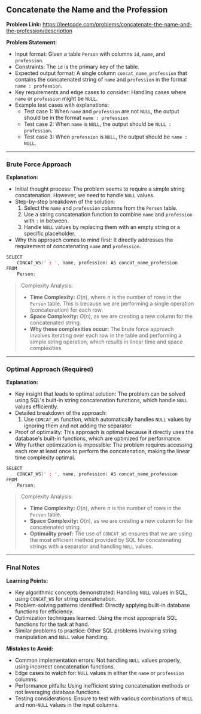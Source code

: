 ## Concatenate the Name and the Profession

**Problem Link:** https://leetcode.com/problems/concatenate-the-name-and-the-profession/description

**Problem Statement:**
- Input format: Given a table `Person` with columns `id`, `name`, and `profession`.
- Constraints: The `id` is the primary key of the table.
- Expected output format: A single column `concat_name_profession` that contains the concatenated string of `name` and `profession` in the format `name : profession`.
- Key requirements and edge cases to consider: Handling cases where `name` or `profession` might be `NULL`.
- Example test cases with explanations:
  - Test case 1: When `name` and `profession` are not `NULL`, the output should be in the format `name : profession`.
  - Test case 2: When `name` is `NULL`, the output should be `NULL : profession`.
  - Test case 3: When `profession` is `NULL`, the output should be `name : NULL`.

---

### Brute Force Approach

**Explanation:**
- Initial thought process: The problem seems to require a simple string concatenation. However, we need to handle `NULL` values.
- Step-by-step breakdown of the solution:
  1. Select the `name` and `profession` columns from the `Person` table.
  2. Use a string concatenation function to combine `name` and `profession` with ` : ` in between.
  3. Handle `NULL` values by replacing them with an empty string or a specific placeholder.
- Why this approach comes to mind first: It directly addresses the requirement of concatenating `name` and `profession`.

```cpp
SELECT 
    CONCAT_WS(' : ', name, profession) AS concat_name_profession
FROM 
    Person;
```

> Complexity Analysis:
> - **Time Complexity:** $O(n)$, where $n$ is the number of rows in the `Person` table. This is because we are performing a single operation (concatenation) for each row.
> - **Space Complexity:** $O(n)$, as we are creating a new column for the concatenated string.
> - **Why these complexities occur:** The brute force approach involves iterating over each row in the table and performing a simple string operation, which results in linear time and space complexities.

---

### Optimal Approach (Required)

**Explanation:**
- Key insight that leads to optimal solution: The problem can be solved using SQL's built-in string concatenation functions, which handle `NULL` values efficiently.
- Detailed breakdown of the approach:
  1. Use `CONCAT_WS` function, which automatically handles `NULL` values by ignoring them and not adding the separator.
- Proof of optimality: This approach is optimal because it directly uses the database's built-in functions, which are optimized for performance.
- Why further optimization is impossible: The problem requires accessing each row at least once to perform the concatenation, making the linear time complexity optimal.

```cpp
SELECT 
    CONCAT_WS(' : ', name, profession) AS concat_name_profession
FROM 
    Person;
```

> Complexity Analysis:
> - **Time Complexity:** $O(n)$, where $n$ is the number of rows in the `Person` table.
> - **Space Complexity:** $O(n)$, as we are creating a new column for the concatenated string.
> - **Optimality proof:** The use of `CONCAT_WS` ensures that we are using the most efficient method provided by SQL for concatenating strings with a separator and handling `NULL` values.

---

### Final Notes

**Learning Points:**
- Key algorithmic concepts demonstrated: Handling `NULL` values in SQL, using `CONCAT_WS` for string concatenation.
- Problem-solving patterns identified: Directly applying built-in database functions for efficiency.
- Optimization techniques learned: Using the most appropriate SQL functions for the task at hand.
- Similar problems to practice: Other SQL problems involving string manipulation and `NULL` value handling.

**Mistakes to Avoid:**
- Common implementation errors: Not handling `NULL` values properly, using incorrect concatenation functions.
- Edge cases to watch for: `NULL` values in either the `name` or `profession` columns.
- Performance pitfalls: Using inefficient string concatenation methods or not leveraging database functions.
- Testing considerations: Ensure to test with various combinations of `NULL` and non-`NULL` values in the input columns.